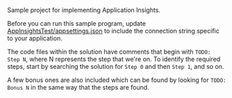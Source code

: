 Sample project for implementing Application Insights.

Before you can run this sample program, update [AppInsightsTest/appsettings.json](./AppSettingsTest/appsettings.json)
to include the connection string specific to your application.

The code files within the solution have comments that begin with `TODO: Step N`, where N represents
the step that we're on. To identify the required steps, start by searching the solution for `Step 0`
and then `Step 1`, and so on.

A few bonus ones are also included which can be found by looking for `TODO: Bonus N` in the same way
that the steps are found.
